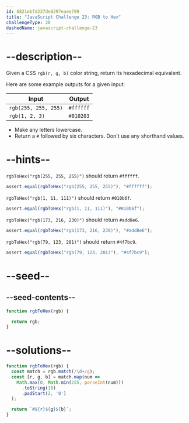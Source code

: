 ```yaml
---
id: 6821ebfd237de8297eaee799
title: "JavaScript Challenge 23: RGB to Hex"
challengeType: 28
dashedName: javascript-challenge-23
---
```


# --description--

Given a CSS `rgb(r, g, b)` color string, return its hexadecimal equivalent.

Here are some example outputs for a given input:

| Input   | Output   |
|---------|----------|
| `rgb(255, 255, 255)`| `#ffffff` |
| `rgb(1, 2, 3)` | `#010203` |

- Make any letters lowercase.
- Return a `#` followed by six characters. Don't use any shorthand values.

# --hints--

`rgbToHex("rgb(255, 255, 255)")` should return `#ffffff`.

```js
assert.equal(rgbToHex("rgb(255, 255, 255)"), "#ffffff");
```

`rgbToHex("rgb(1, 11, 111)")` should return `#010b6f`.

```js
assert.equal(rgbToHex("rgb(1, 11, 111)"), "#010b6f");
```

`rgbToHex("rgb(173, 216, 230)")` should return `#add8e6`.

```js
assert.equal(rgbToHex("rgb(173, 216, 230)"), "#add8e6");
```

`rgbToHex("rgb(79, 123, 201)")` should return `#4f7bc9`.

```js
assert.equal(rgbToHex("rgb(79, 123, 201)"), "#4f7bc9");
```

# --seed--

## --seed-contents--

```js
function rgbToHex(rgb) {

  return rgb;
}
```

# --solutions--

```js
function rgbToHex(rgb) {
  const match = rgb.match(/\d+/g);
  const [r, g, b] = match.map(num =>
    Math.max(0, Math.min(255, parseInt(num)))
      .toString(16)
      .padStart(2, '0')
  );

  return `#${r}${g}${b}`;
}
```
